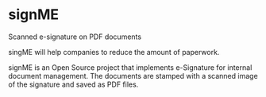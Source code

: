 signME
======

Scanned e-signature on PDF documents

singME will help companies to reduce the amount of paperwork.

signME is an Open Source project that implements e-Signature for internal document management. The documents are stamped with a scanned image of the signature and saved as PDF files.
